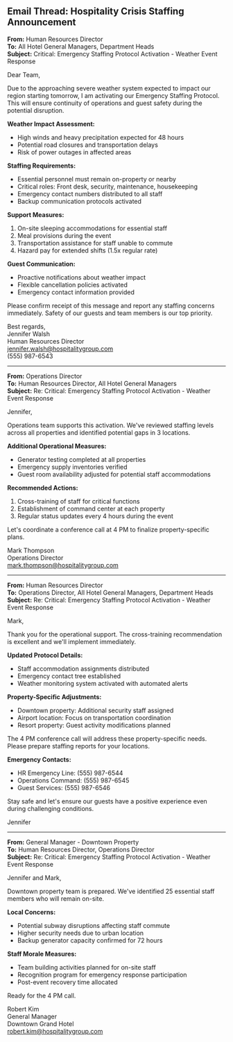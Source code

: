 ## Email Thread: Hospitality Crisis Staffing Announcement

**From:** Human Resources Director  
**To:** All Hotel General Managers, Department Heads  
**Subject:** Critical: Emergency Staffing Protocol Activation - Weather Event Response  

Dear Team,

Due to the approaching severe weather system expected to impact our region starting tomorrow, I am activating our Emergency Staffing Protocol. This will ensure continuity of operations and guest safety during the potential disruption.

**Weather Impact Assessment:**
- High winds and heavy precipitation expected for 48 hours
- Potential road closures and transportation delays
- Risk of power outages in affected areas

**Staffing Requirements:**
- Essential personnel must remain on-property or nearby
- Critical roles: Front desk, security, maintenance, housekeeping
- Emergency contact numbers distributed to all staff
- Backup communication protocols activated

**Support Measures:**
1. On-site sleeping accommodations for essential staff
2. Meal provisions during the event
3. Transportation assistance for staff unable to commute
4. Hazard pay for extended shifts (1.5x regular rate)

**Guest Communication:**
- Proactive notifications about weather impact
- Flexible cancellation policies activated
- Emergency contact information provided

Please confirm receipt of this message and report any staffing concerns immediately. Safety of our guests and team members is our top priority.

Best regards,  
Jennifer Walsh  
Human Resources Director  
jennifer.walsh@hospitalitygroup.com  
(555) 987-6543

---

**From:** Operations Director  
**To:** Human Resources Director, All Hotel General Managers  
**Subject:** Re: Critical: Emergency Staffing Protocol Activation - Weather Event Response  

Jennifer,

Operations team supports this activation. We've reviewed staffing levels across all properties and identified potential gaps in 3 locations.

**Additional Operational Measures:**
- Generator testing completed at all properties
- Emergency supply inventories verified
- Guest room availability adjusted for potential staff accommodations

**Recommended Actions:**
1. Cross-training of staff for critical functions
2. Establishment of command center at each property
3. Regular status updates every 4 hours during the event

Let's coordinate a conference call at 4 PM to finalize property-specific plans.

Mark Thompson  
Operations Director  
mark.thompson@hospitalitygroup.com

---

**From:** Human Resources Director  
**To:** Operations Director, All Hotel General Managers, Department Heads  
**Subject:** Re: Critical: Emergency Staffing Protocol Activation - Weather Event Response  

Mark,

Thank you for the operational support. The cross-training recommendation is excellent and we'll implement immediately.

**Updated Protocol Details:**
- Staff accommodation assignments distributed
- Emergency contact tree established
- Weather monitoring system activated with automated alerts

**Property-Specific Adjustments:**
- Downtown property: Additional security staff assigned
- Airport location: Focus on transportation coordination
- Resort property: Guest activity modifications planned

The 4 PM conference call will address these property-specific needs. Please prepare staffing reports for your locations.

**Emergency Contacts:**
- HR Emergency Line: (555) 987-6544
- Operations Command: (555) 987-6545
- Guest Services: (555) 987-6546

Stay safe and let's ensure our guests have a positive experience even during challenging conditions.

Jennifer

---

**From:** General Manager - Downtown Property  
**To:** Human Resources Director, Operations Director  
**Subject:** Re: Critical: Emergency Staffing Protocol Activation - Weather Event Response  

Jennifer and Mark,

Downtown property team is prepared. We've identified 25 essential staff members who will remain on-site.

**Local Concerns:**
- Potential subway disruptions affecting staff commute
- Higher security needs due to urban location
- Backup generator capacity confirmed for 72 hours

**Staff Morale Measures:**
- Team building activities planned for on-site staff
- Recognition program for emergency response participation
- Post-event recovery time allocated

Ready for the 4 PM call.

Robert Kim  
General Manager  
Downtown Grand Hotel  
robert.kim@hospitalitygroup.com